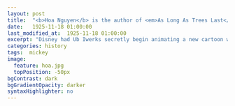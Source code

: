 ```yaml
---
layout: post
title:  "<b>Hoa Nguyen</b> is the author of <em>As Long As Trees Last</em>, <em>Red Juice</em>, and <em>Violet Energy Ingots</em> (Wave Books). She teaches poetics at Ryerson University’s Chang School, as well as at Miami University’s MFA program and the Milton Avery School for Fine Arts at Bard College. She runs an acclaimed private workshop."
date:   1925-11-18 01:00:00
last_modified_at:  1925-11-18 01:00:00
excerpt: "Disney had Ub Iwerks secretly begin animating a new cartoon while still under contract with Universal..."
categories: history
tags:  mickey
image:
  feature: hoa.jpg
  topPosition: -50px
bgContrast: dark
bgGradientOpacity: darker
syntaxHighlighter: no
---
```

